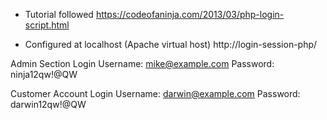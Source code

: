 * Tutorial followed
  https://codeofaninja.com/2013/03/php-login-script.html

* Configured at localhost (Apache virtual host)
  http://login-session-php/

Admin Section Login
Username: mike@example.com
Password: ninja12qw!@QW

Customer Account Login
Username: darwin@example.com
Password: darwin12qw!@QW
